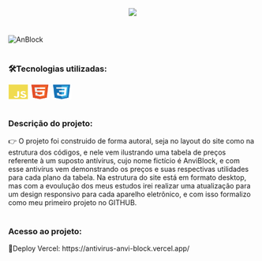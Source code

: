 <p align="center">
<img align="center" width= "200" src="https://github.com/sales-araujo/antivirus---AnviBlock/blob/main/_imagens/logo03.png?raw=true">  
</p>  

#  
![AnBlock](https://user-images.githubusercontent.com/101731656/159813307-4a85bf1e-6bc5-4faa-87c1-9bdc2c8338ed.gif)

#

<div>
<h3>🛠Tecnologias utilizadas:</h3>

<img align="center" alt="Sales-Js" height="30" width="40" src="https://raw.githubusercontent.com/devicons/devicon/master/icons/javascript/javascript-plain.svg">
<img align="center" alt="Sales-HTML" height="30" width="40" src="https://raw.githubusercontent.com/devicons/devicon/master/icons/html5/html5-original.svg">
<img align="center" alt="Sales-CSS" height="30" width="40" src="https://raw.githubusercontent.com/devicons/devicon/master/icons/css3/css3-original.svg">
</div>

#
<h3>Descrição do projeto:</h3>
<p>👉 O projeto foi construido de forma autoral, seja no layout do site como na estrutura dos códigos, e nele vem ilustrando uma tabela de preços referente à um 
  suposto antívirus, cujo nome fictício é AnviBlock, e com esse antivírus vem demonstrando os preços e suas respectivas utilidades para cada plano da tabela. Na estrutura do site está em formato desktop, mas com a evoulução dos meus estudos irei realizar uma atualização para um design responsivo para cada aparelho eletrônico, e com isso formalizo como meu primeiro projeto no GITHUB.</p>

#

<h3>Acesso ao projeto:</h3>
<p>📌Deploy Vercel: https://antivirus-anvi-block.vercel.app/


                                             
  
                       
